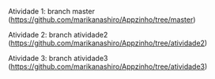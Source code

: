Atividade 1: branch master (https://github.com/marikanashiro/Appzinho/tree/master)

Atividade 2: branch atividade2 (https://github.com/marikanashiro/Appzinho/tree/atividade2)

Atividade 3: branch atividade3 (https://github.com/marikanashiro/Appzinho/tree/atividade3)
